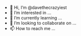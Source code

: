 - 👋 Hi, I’m @davethecrazyiest
- 👀 I’m interested in ...
- 🌱 I’m currently learning ...
- 💞️ I’m looking to collaborate on ...
- 📫 How to reach me ...

<!---
davethecrazyiest/davethecrazyiest is a ✨ special ✨ repository because its `README.md` (this file) appears on your GitHub profile.
You can click the Preview link to take a look at your changes.
--->
